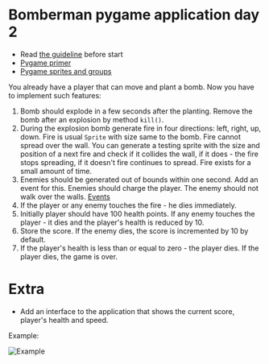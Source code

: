 # Bomberman pygame application day 2

- Read [the guideline](https://github.com/mate-academy/py-task-guideline/blob/main/README.md) before start
- [Pygame primer](https://realpython.com/pygame-a-primer/#sprite-groups)
- [Pygame sprites and groups](https://kidscancode.org/blog/2016/08/pygame_1-2_working-with-sprites/)

You already have a player that can move and plant a bomb.
Now you have to implement such features:
1. Bomb should explode in a few seconds after the planting.
Remove the bomb after an explosion by method `kill()`.
2. During the explosion bomb generate fire in four 
directions: left, right, up, down. Fire is usual `Sprite` with
size same to the bomb. Fire cannot spread over the wall. You can
generate a testing sprite with the size and position of a next fire and
check if it collides the wall, if it does - 
the fire stops spreading, if it
doesn't fire continues to spread. 
Fire exists for a small amount of time.
3. Enemies should be generated out of bounds within one second. 
Add an event for this. Enemies should charge the player. 
The enemy should not walk over the walls. [Events](https://realpython.com/pygame-a-primer/#custom-events)
4. If the player or any enemy touches the fire - he dies 
immediately.
5. Initially player should have 100 health points. If any
enemy touches the player - it dies and the player's health is
reduced by 10. 
6. Store the score. If the enemy dies, the score is incremented by 10 by default. 
7. If the player's health is less than or equal to zero - the player 
dies. If the player dies, the game is over.

# Extra
- Add an interface to the application that shows the current score, 
player's health and speed.

Example:

![Example](https://user-images.githubusercontent.com/80070761/154238655-75a3d90e-a298-4408-a01a-0d604890334a.gif)
